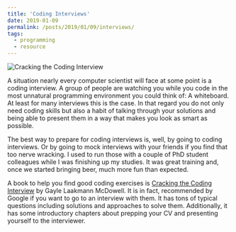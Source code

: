 ```yaml
---
title: 'Coding Interviews'
date: 2019-01-09
permalink: /posts/2019/01/09/interviews/
tags:
  - programming
  - resource
---
```

![Cracking the Coding Interview](https://images.gr-assets.com/books/1441834930l/25707092.jpg)

A situation nearly every computer scientist will face at some point is a coding interview. A group of people are watching you while you code in the most unnatural programming environment you could think of: A whiteboard. At least for many interviews this is the case. In that regard you do not only need coding skills but also a habit of talking through your solutions and being able to present them in a way that makes you look as smart as possible.

The best way to prepare for coding interviews is, well, by going to coding interviews. Or by going to mock interviews with your friends if you find that too nerve wracking. I used to run those with a couple of PhD student colleagues while I was finishing up my studies. It was great training and, once we started bringing beer, much more fun than expected. 

A book to help you find good coding exercises is [Cracking the Coding Interview](http://www.crackingthecodinginterview.com/) by Gayle Laakmann McDowell. It is in fact, recommended by Google if you want to go to an interview with them. It has tons of typical questions including solutions and approaches to solve them. Additionally, it has some introductory chapters about prepping your CV and presenting yourself to the interviewer.
